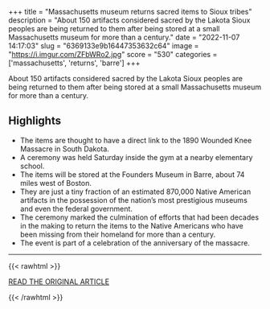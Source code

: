 +++
title = "Massachusetts museum returns sacred items to Sioux tribes"
description = "About 150 artifacts considered sacred by the Lakota Sioux peoples are being returned to them after being stored at a small Massachusetts museum for more than a century."
date = "2022-11-07 14:17:03"
slug = "6369133e9b16447353632c64"
image = "https://i.imgur.com/ZFbWRo2.jpg"
score = "530"
categories = ['massachusetts', 'returns', 'barre']
+++

About 150 artifacts considered sacred by the Lakota Sioux peoples are being returned to them after being stored at a small Massachusetts museum for more than a century.

## Highlights

- The items are thought to have a direct link to the 1890 Wounded Knee Massacre in South Dakota.
- A ceremony was held Saturday inside the gym at a nearby elementary school.
- The items will be stored at the Founders Museum in Barre, about 74 miles west of Boston.
- They are just a tiny fraction of an estimated 870,000 Native American artifacts in the possession of the nation’s most prestigious museums and even the federal government.
- The ceremony marked the culmination of efforts that had been decades in the making to return the items to the Native Americans who have been missing from their homeland for more than a century.
- The event is part of a celebration of the anniversary of the massacre.

---

{{< rawhtml >}}
  <p class="article-category">
    <a target="_blank" href="https://www.nbcnews.com/news/us-news/massachusetts-museum-returns-sacred-items-sioux-tribes-rcna55924">READ THE ORIGINAL ARTICLE</a>
  </p>
{{< /rawhtml >}}
